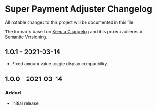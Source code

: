 # Super Payment Adjuster Changelog

All notable changes to this project will be documented in this file.

The format is based on [Keep a Changelog](http://keepachangelog.com/) and this project adheres to [Semantic Versioning](http://semver.org/).

## 1.0.1 - 2021-03-14
- Fixed amount value toggle display compatibility.

## 1.0.0 - 2021-03-14
### Added
- Initial release
